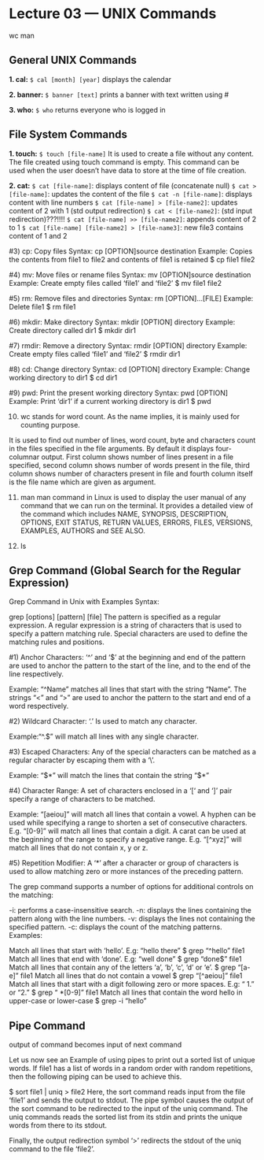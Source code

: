 # Lecture 03 — UNIX Commands
wc
man
## General UNIX Commands 

**1. cal:** ```$ cal [month] [year]```
displays the calendar

**2. banner:** ```$ banner [text]```
prints a banner with text written using #

**3. who:** ```$ who```
returns everyone who is logged in


## File System Commands

**1. touch:** ```$ touch [file-name]```
It is used to create a file without any content. The file created using touch command is empty. This command can be used when the user doesn’t have data to store at the time of file creation.

**2. cat:** 
```$ cat [file-name]```: displays content of file (concatenate null)
```$ cat > [file-name]```: updates the content of the file
```$ cat -n [file-name]```: displays content with line numbers
```$ cat [file-name] > [file-name2]```: updates content of 2 with 1 (std output redirection)
```$ cat < [file-name2]```: (std input redirection)???!!!!
```$ cat [file-name] >> [file-name2]```: appends content of 2 to 1
```$ cat [file-name] [file-name2] > [file-name3]```: new file3 contains content of 1 and 2

#3) cp: 
Copy files
Syntax: cp [OPTION]source destination
Example: Copies the contents from file1 to file2 and contents of file1 is retained
$ cp file1 file2

#4) mv: Move files or rename files
Syntax: mv [OPTION]source destination
Example: Create empty files called ‘file1’ and ‘file2’
$ mv file1 file2

#5) rm: Remove files and directories
Syntax: rm [OPTION]…[FILE]
Example: Delete file1
$ rm file1

#6) mkdir: Make directory
Syntax: mkdir [OPTION] directory
Example: Create directory called dir1
$ mkdir dir1

#7) rmdir: Remove a directory
Syntax: rmdir [OPTION] directory
Example: Create empty files called ‘file1’ and ‘file2’
$ rmdir dir1

#8) cd: Change directory
Syntax: cd [OPTION] directory
Example: Change working directory to dir1
$ cd dir1

#9) pwd: Print the present working directory
Syntax: pwd [OPTION]
Example: Print ‘dir1’ if a current working directory is dir1
$ pwd

10) wc stands for word count. As the name implies, it is mainly used for counting purpose.

It is used to find out number of lines, word count, byte and characters count in the files specified in the file arguments.
By default it displays four-columnar output.
First column shows number of lines present in a file specified, second column shows number of words present in the file, third column shows number of characters present in file and fourth column itself is the file name which are given as argument.

11) man
man command in Linux is used to display the user manual of any command that we can run on the terminal. It provides a detailed view of the command which includes NAME, SYNOPSIS, DESCRIPTION, OPTIONS, EXIT STATUS, RETURN VALUES, ERRORS, FILES, VERSIONS, EXAMPLES, AUTHORS and SEE ALSO.

12) ls

## Grep Command (Global Search for the Regular Expression)
Grep Command in Unix with Examples
Syntax:

grep [options] [pattern] [file]
The pattern is specified as a regular expression. A regular expression is a string of characters that is used to specify a pattern matching rule. Special characters are used to define the matching rules and positions.

#1) Anchor Characters: ‘^’ and ‘$’ at the beginning and end of the pattern are used to anchor the pattern to the start of the line, and to the end of the line respectively.

Example: “^Name” matches all lines that start with the string “Name”. The strings “\<” and “\>” are used to anchor the pattern to the start and end of a word respectively.

#2) Wildcard Character: ‘.’ Is used to match any character.

Example:“^.$” will match all lines with any single character.

#3) Escaped Characters: Any of the special characters can be matched as a regular character by escaping them with a ‘\’.

Example: “\$\*” will match the lines that contain the string “$*”

#4) Character Range: A set of characters enclosed in a ‘[‘ and ‘]’ pair specify a range of characters to be matched.

Example: “[aeiou]” will match all lines that contain a vowel. A hyphen can be used while specifying a range to shorten a set of consecutive characters. E.g. “[0-9]” will match all lines that contain a digit. A carat can be used at the beginning of the range to specify a negative range. E.g. “[^xyz]” will match all lines that do not contain x, y or z.

#5) Repetition Modifier: A ‘*’ after a character or group of characters is used to allow matching zero or more instances of the preceding pattern.

The grep command supports a number of options for additional controls on the matching:

-i: performs a case-insensitive search.
-n: displays the lines containing the pattern along with the line numbers.
-v: displays the lines not containing the specified pattern.
-c: displays the count of the matching patterns.
Examples:

Match all lines that start with ‘hello’. E.g: “hello there”
$ grep “^hello” file1
Match all lines that end with ‘done’. E.g: “well done”
$ grep “done$” file1
Match all lines that contain any of the letters ‘a’, ‘b’, ‘c’, ‘d’ or ‘e’.
$ grep “[a-e]” file1
Match all lines that do not contain a vowel
$ grep “[^aeiou]” file1
Match all lines that start with a digit following zero or more spaces. E.g: “ 1.” or “2.”
$ grep “ *[0-9]” file1
Match all lines that contain the word hello in upper-case or lower-case
$ grep -i “hello”


## Pipe Command
output of command becomes input of next command

Let us now see an Example of using pipes to print out a sorted list of unique words. If file1 has a list of words in a random order with random repetitions, then the following piping can be used to achieve this.

$ sort file1 | uniq > file2
Here, the sort command reads input from the file ‘file1’ and sends the output to stdout. The pipe symbol causes the output of the sort command to be redirected to the input of the uniq command. The uniq commands reads the sorted list from its stdin and prints the unique words from there to its stdout.

Finally, the output redirection symbol ‘>’ redirects the stdout of the uniq command to the file ‘file2’.
